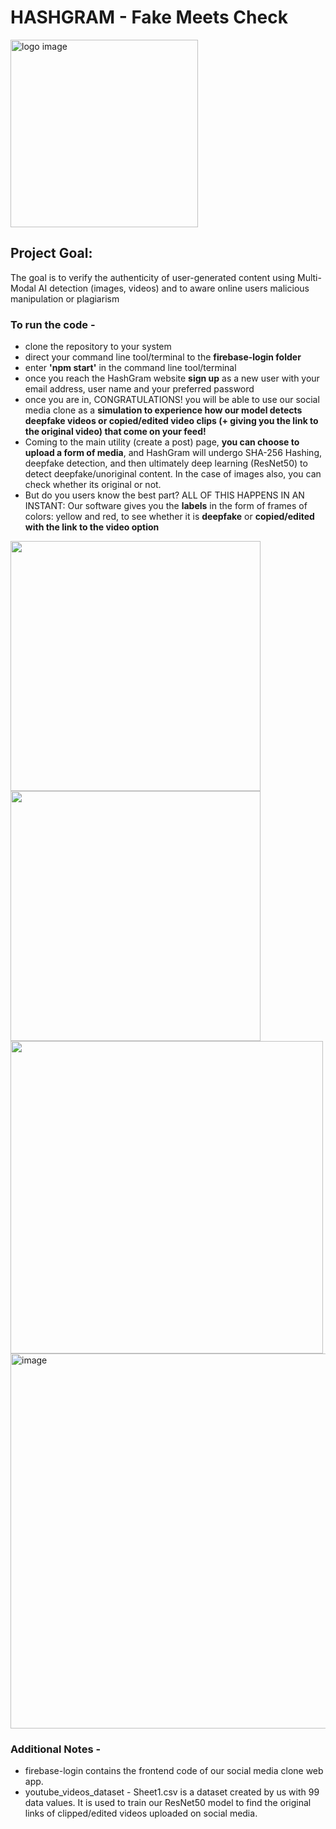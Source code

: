 # HASHGRAM - Fake Meets Check
<img src="https://github.com/user-attachments/assets/dae92b6f-e3a6-456b-a594-5f4ebabcc060" width="300" alt="logo image">

## Project Goal:
The goal is to verify the authenticity of user-generated content using Multi-Modal AI detection (images, videos) and to aware online users malicious manipulation or plagiarism

### To run the code - 
- clone the repository to your system
- direct your command line tool/terminal to the __firebase-login folder__
- enter __'npm start'__ in the command line tool/terminal
- once you reach the HashGram website __sign up__ as a new user with your email address, user name and your preferred password
- once you are in, CONGRATULATIONS! you will be able to use our social media clone as a __simulation to experience how our model detects deepfake videos or copied/edited video clips (+ giving you the link to the original video) that come on your feed!__
- Coming to the main utility (create a post) page, __you can choose to upload a form of media__, and HashGram will undergo SHA-256 Hashing, deepfake detection, and then ultimately deep learning (ResNet50) to detect deepfake/unoriginal content. In the case of images also, you can check whether its original or not.
- But do you users know the best part? ALL OF THIS HAPPENS IN AN INSTANT: Our software gives you the __labels__ in the form of frames of colors: yellow and red, to see whether it is __deepfake__ or __copied/edited with the link to the video option__

<img src="https://github.com/user-attachments/assets/e070ac28-3853-4861-a88e-b3ba3e49d647" width="400">
<img src='https://github.com/user-attachments/assets/0b91205a-fa94-4979-8483-b760e6c00c18' width='400'>
<img src='https://github.com/user-attachments/assets/3164354b-0b7d-422a-bc4a-fe153c315a58' width='500'>
<img width="600" alt="image" src="https://github.com/user-attachments/assets/688d0002-d480-4faa-91e4-1072b8abbeb3" />

### Additional Notes -
- firebase-login contains the frontend code of our social media clone web app.
- youtube_videos_dataset - Sheet1.csv is a dataset created by us with 99 data values. It is used to train our ResNet50 model to find the original links of clipped/edited videos uploaded on social media.

